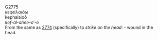 <body>
  <p>G2775<br>  κεφαλαιόω  <br> kephalaioō  <br><i>kef-al-ahee-o‘-o </i><br>From the same as <a href="g2774.htm">2774</a>  (specifically) to <i>strike</i> <i>on</i> <i>the</i> <i>head:</i> - wound in the head.<br></p>
 </body>